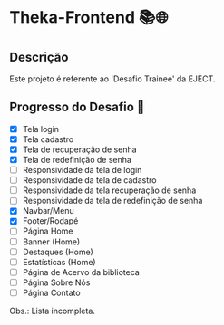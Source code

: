 # Theka-Frontend 📚🌐

## Descrição 

Este projeto é referente ao 'Desafio Trainee' da EJECT.

## Progresso do Desafio 🔨

- [x] Tela login
- [x] Tela cadastro
- [x] Tela de recuperação de senha
- [x] Tela de redefinição de senha
- [ ] Responsividade da tela de login
- [ ] Responsividade da tela de cadastro
- [ ] Responsividade da tela recuperação de senha
- [ ] Responsividade da tela de redefinição de senha
- [x] Navbar/Menu
- [x] Footer/Rodapé
- [ ] Página Home
- [ ] Banner (Home)
- [ ] Destaques (Home)
- [ ] Estatísticas (Home)
- [ ] Página de Acervo da biblioteca
- [ ] Página Sobre Nós
- [ ] Página Contato 

Obs.: Lista incompleta.

